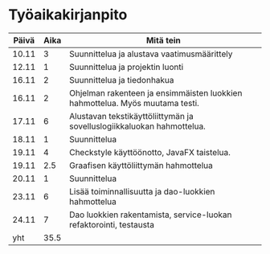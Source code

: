 # Työaikakirjanpito

Päivä | Aika | Mitä tein
----- | ---- | ---------
10.11 | 3 | Suunnittelua ja alustava vaatimusmäärittely
12.11 | 1 | Suunnittelua ja projektin luonti
16.11 | 2 | Suunnittelua ja tiedonhakua
16.11 | 2 | Ohjelman rakenteen ja ensimmäisten luokkien hahmottelua. Myös muutama testi.
17.11 | 6 | Alustavan tekstikäyttöliittymän ja sovelluslogiikkaluokan hahmottelua.
18.11 | 1 | Suunnittelua
19.11 | 4 | Checkstyle käyttöönotto, JavaFX taistelua.
19.11 | 2.5 | Graafisen käyttöliittymän hahmottelua
20.11 | 1 | Suunnittelua
23.11 | 6 | Lisää toiminnallisuutta ja dao-luokkien hahmottelua
24.11 | 7 | Dao luokkien rakentamista, service-luokan refaktorointi, testausta
yht | 35.5 |
